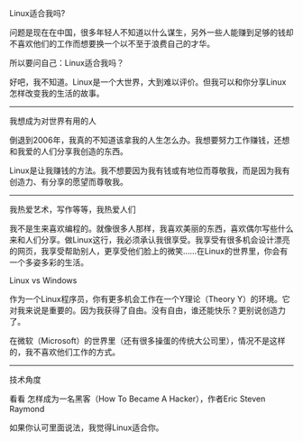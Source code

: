 Linux适合我吗?

问题是现在在中国，很多年轻人不知道以什么谋生，另外一些人能赚到足够的钱却不喜欢他们的工作而想要换一个以不至于浪费自己的才华。

所以要问自己：Linux适合我吗？

好吧，我不知道。Linux是一个大世界，大到难以评价。但我可以和你分享Linux怎样改变我的生活的故事。

--------------------------------------------------------------------------------
我想成为对世界有用的人

倒退到2006年，我真的不知道该拿我的人生怎么办。我想要努力工作赚钱，还想和我爱的人们分享我创造的东西。

Linux是让我赚钱的方法。我不想要因为我有钱或有地位而尊敬我，而是因为我有创造力、有分享的愿望而尊敬我。

--------------------------------------------------------------------------------
我热爱艺术，写作等等，我热爱人们

我不是生来喜欢编程的。就像很多人那样，我喜欢美丽的东西，喜欢偶尔写些什么来和人们分享。做Linux这行，我必须承认我很享受。我享受有很多机会设计漂亮的网页，我享受帮助别人，更享受他们脸上的微笑……在Linux的世界里，你会有一个多姿多彩的生活。

Linux vs Windows

作为一个Linux程序员，你有更多机会工作在一个Y理论（Theory Y）的环境。它对我来说是重要的。因为我获得了自由。没有自由，谁还能快乐？更别说创造力了。

在微软（Microsoft）的世界里（还有很多操蛋的传统大公司里），情况不是这样的，我不喜欢他们工作的方式。

------------------------------------------------------------------------
技术角度

看看
怎样成为一名黑客（How To Became A Hacker），作者Eric Steven Raymond

如果你认可里面说法，我觉得Linux适合你。


